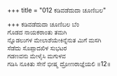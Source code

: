 +++
title = "012 ಕಡಿವಡೆದುದಾ ಚೂಣಿಬಲ"

+++
ಕಡಿವಡೆದುದಾ ಚೂಣಿಬಲ ಬೆಂ  
ಗೊಡದ ನಾಯಕರಾಂತು ತಮಗಿ  
ನ್ನೊಡಲುಗಳ ಮೇಲಾಶೆಯೇಕಿನ್ನೆನುತ ಮಿಗೆ ಮಸಗಿ  
ಸೆಡೆದು ಸೊಪ್ಪಾದಖಿಳ ಸುಭಟರ  
ಗಡಣವನು ಮೇಳೈಸಿ ಮಗುಳವ  
ಗಡಿಸಿ ನೂಕಿತು ಸೇನೆ ಭೀಷ್ಮ ದ್ರೋಣರಾಜ್ಞೆಯಲಿ      ॥12॥